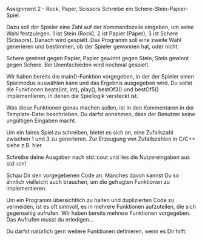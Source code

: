 Assignment 2 - Rock, Paper, Scissors
Schreibe ein Schere-Stein-Papier-Spiel.

Dazu soll der Spieler eine Zahl auf der Kommandozeile eingeben, um seine Wahl festzulegen. 1 ist Stein (Rock), 2 ist Papier (Paper), 3 ist Schere (Scissors). Danach wird gespielt. Das Programm soll eine zweite Wahl generieren und bestimmen, ob der Spieler gewonnen hat, oder nicht.

Schere gewinnt gegen Papier, Papier gewinnt gegen Stein, Stein gewinnt gegen Schere. Bei Unentschieden wird nochmal gespielt.

Wir haben bereits die main()-Funktion vorgegeben, in der der Spieler einen Spielmodus auswählen kann und das Ergebnis ausgegeben wird. Du sollst die Funktionen beats(int, int), play(), bestOf3() und bestOf5() implementieren, in denen die Spiellogik versteckt ist.

Was diese Funktionen genau machen sollen, ist in den Kommentaren in der Template-Datei beschrieben. Du darfst annehmen, dass der Benutzer keine ungültigen Eingaben macht.

Um ein faires Spiel zu schreiben, bietet es sich an, eine Zufallszahl zwischen 1 und 3 zu generieren. Zur Erzeugung von Zufallszahlen in C/C++ siehe z.B. hier

Schreibe deine Ausgaben nach std::cout und lies die Nutzereingaben aus std::cin!

Schau Dir den vorgegebenen Code an. Manches davon kannst Du so ähnlich vielleicht auch brauchen, um die gefragten Funktionen zu implementieren.

Um ein Programm übersichtlich zu halten und duplizierten Code zu vermeiden, ist es oft sinnvoll, es in mehrere Funktionen aufzuteilen, die sich gegenseitig aufrufen. Wir haben bereits mehrere Funktionen vorgegeben. Das Aufrufen musst du erledigen…

Du darfst natürlich gern weitere Funktionen definieren, wenn es Dir hilft.
